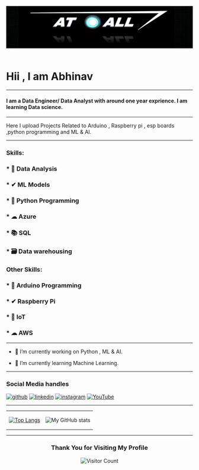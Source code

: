 <div align="center">
  <img src="https://github.com/Abhinav330/Abhinav330/blob/main/logo.png" style="max-width: 100%;" alt="Welcome to my Github Profile" />
  <br />
  <br />
</div>

# Hii , I am Abhinav 
<hr>

#### I am  a Data Engineer/ Data Analyst with around one year exprience. I am learning Data science.    

<hr>
Here I upload Projects Related to Arduino , Raspberry pi , esp boards ,python programming and ML & AI.
<hr>

### Skills: 

### *  🤖  Data Analysis
### *  ✔  ML Models
### *  🎩  Python Programming
### *  ☁   Azure
### *  📚  SQL
### *  🗃   Data warehousing

### Other Skills:

### *  🤖  Arduino Programming  
### *   ✔  Raspberry Pi
### *  📡  IoT
### *  ☁   AWS




<hr>

- 🔭 I’m currently working on Python , ML & AI. 

- 🌱 I’m currently learning Machine Learning. 

<hr>

### Social Media handles

<div>

[<img src='https://www.sferalabs.cc/wp-content/uploads/github-logo-white.png' alt='github' height='40'>](https://github.com/Abhinav330) [<img src='https://cdn.pixabay.com/photo/2017/08/22/11/56/linked-in-2668700_960_720.png' alt='linkedin' height='40'>](https://www.linkedin.com/in/abhi-nav-b303a6174//)   [<img src='https://cdn-icons-png.flaticon.com/512/174/174855.png' alt='instagram' height='40'>](https://www.instagram.com/atall_robotics/) [<img src='https://upload.wikimedia.org/wikipedia/commons/e/e1/Logo_of_YouTube_%282015-2017%29.svg' alt='YouTube' height='40'>](https://www.youtube.com/channel/UCu-u_iadMXMZMEY7tHnEl_g)  
</div>
<hr>

<div align = "center">
  
 <table style="width:100%">

  <tr>
  <td>   
            
  [![Top Langs](https://github-readme-stats.vercel.app/api/top-langs/?username=Abhinav330)](https://github.com/anuraghazra/github-readme-stats)
 </td>

   <td>

![My GitHub stats](https://github-readme-stats.vercel.app/api?username=Abhinav330&show_icons=true&theme=prussian)
 
 </td>
  
  </tr>
</table>
<hr>

### Thank You for Visiting My Profile 

![Visitor Count](https://profile-counter.glitch.me/Abhinav330/count.svg)
  
</div>
